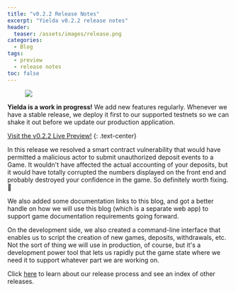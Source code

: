 ```yaml
---
title: "v0.2.2 Release Notes"
excerpt: "Yielda v0.2.2 release notes"
header:
  teaser: /assets/images/release.png
categories:
  - Blog
tags:
  - preview
  - release notes
toc: false
---
```


<figure class="align-left" style="margin-top: 10px; margin-bottom: 10px; width: 150px;">
    <img src="{{ site.url }}{{ site.baseurl }}/assets/images/release.png">
</figure>

**Yielda is a work in progress!** We add new features regularly. Whenever we have a stable release, we deploy it first to our supported testnets so we can shake it out before we update our production application.

<a class="btn btn--primary btn--large" href="https://app-git-preview-0-2-2-ponzifarm.vercel.app/" target="blank">Visit the v0.2.2 Live Preview!</a>
{:  .text-center}

In this release we resolved a smart contract vulnerability that would have permitted a malicious actor to submit unauthorized deposit events to a Game. It wouldn't have affected the actual accounting of your deposits, but it would have totally corrupted the numbers displayed on the front end and probably destroyed your confidence in the game. So definitely worth fixing. 🤣

We also added some documentation links to this blog, and got a better handle on how we will use this blog (which is a separate web app) to support game documentation requirements going forward.

On the development side, we also created a command-line interface that enables us to script the creation of new games, deposits, withdrawals, etc. Not the sort of thing we will use in production, of course, but it's a development power tool that lets us rapidly put the game state where we need it to support whatever part we are working on.

Click [here](/blog/releases) to learn about our release process and see an index of other releases.